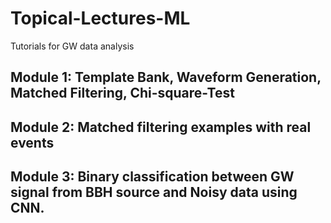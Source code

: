 # Topical-Lectures-ML
Tutorials for GW data analysis
## Module 1: Template Bank, Waveform Generation, Matched Filtering, Chi-square-Test
## Module 2: Matched filtering examples with real events
## Module 3: Binary classification between GW signal from BBH source and Noisy data using CNN. 
